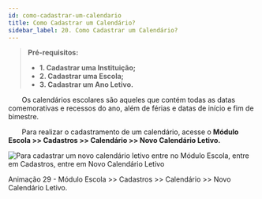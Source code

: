 ```yaml
---
id: como-cadastrar-um-calendario
title: Como Cadastrar um Calendário?
sidebar_label: 20. Como Cadastrar um Calendário?
---
```


>**Pré-requisitos:**
>* **1. Cadastrar uma Instituição;**
>* **2. Cadastrar uma Escola;**
>* **3. Cadastrar um Ano Letivo.**

&nbsp;&nbsp;&nbsp;&nbsp;&nbsp;&nbsp;&nbsp;Os calendários escolares são aqueles que contém todas as datas comemorativas e recessos do ano, além de férias e datas de início e fim de bimestre.

&nbsp;&nbsp;&nbsp;&nbsp;&nbsp;&nbsp;&nbsp;Para realizar o cadastramento de um calendário, acesse o **Módulo Escola >> Cadastros >> Calendário >> Novo Calendário Letivo.**

![Para cadastrar um novo calendário letivo entre no Módulo Escola, entre em Cadastros, entre em Novo Calendário Letivo](../img/treinamento-gif/cadastrar_calendario_letivo.gif)

<p class="centerText">Animação 29 - Módulo Escola >> Cadastros >> Calendário >> Novo Calendário Letivo.</p>